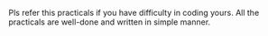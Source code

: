 Pls refer this practicals if you have difficulty in coding yours.
All the practicals are well-done and written in simple manner. 
